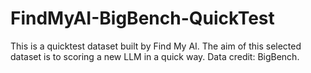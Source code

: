 # FindMyAI-BigBench-QuickTest
This is a quicktest dataset built by Find My AI. The aim of this selected dataset is to scoring a new LLM in a quick way. Data credit: BigBench.
